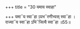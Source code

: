 +++
title = "30 यमाय स्वाहा"

+++
यमा᳓य स्वा᳓हा ऽपभ᳓रणीभ्यस् स्वा᳓हा ।  
राज्या᳓य स्वा᳓हा ऽभि᳓जित्यै स्वा᳓हा ॥55॥